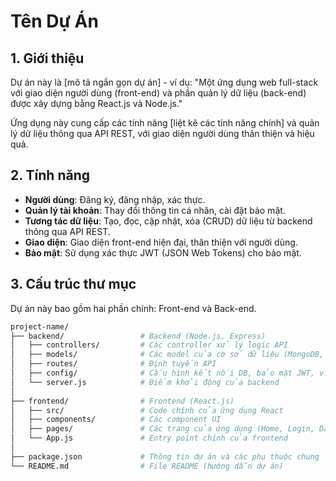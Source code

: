 # Tên Dự Án

## 1. Giới thiệu

Dự án này là [mô tả ngắn gọn dự án] - ví dụ: "Một ứng dụng web full-stack với giao diện người dùng (front-end) và phần quản lý dữ liệu (back-end) được xây dựng bằng React.js và Node.js."

Ứng dụng này cung cấp các tính năng [liệt kê các tính năng chính] và quản lý dữ liệu thông qua API REST, với giao diện người dùng thân thiện và hiệu quả.

## 2. Tính năng

- **Người dùng**: Đăng ký, đăng nhập, xác thực.
- **Quản lý tài khoản**: Thay đổi thông tin cá nhân, cài đặt bảo mật.
- **Tương tác dữ liệu**: Tạo, đọc, cập nhật, xóa (CRUD) dữ liệu từ backend thông qua API REST.
- **Giao diện**: Giao diện front-end hiện đại, thân thiện với người dùng.
- **Bảo mật**: Sử dụng xác thực JWT (JSON Web Tokens) cho bảo mật.

## 3. Cấu trúc thư mục

Dự án này bao gồm hai phần chính: Front-end và Back-end.

```bash
project-name/
├── backend/                 # Backend (Node.js, Express)
│   ├── controllers/         # Các controller xử lý logic API
│   ├── models/              # Các model của cơ sở dữ liệu (MongoDB, SQL)
│   ├── routes/              # Định tuyến API
│   ├── config/              # Cấu hình kết nối DB, bảo mật JWT, v.v.
│   └── server.js            # Điểm khởi động của backend
│
├── frontend/                # Frontend (React.js)
│   ├── src/                 # Code chính của ứng dụng React
│   ├── components/          # Các component UI
│   ├── pages/               # Các trang của ứng dụng (Home, Login, Dashboard)
│   └── App.js               # Entry point chính của frontend
│
├── package.json             # Thông tin dự án và các phụ thuộc chung
└── README.md                # File README (hướng dẫn dự án)
